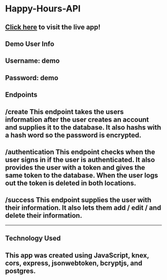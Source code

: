 Happy-Hours-API
=================
[Click here](https://happyhours-two.vercel.app/ "Happy Hours") to visit the live app!
-----------------

Demo User Info
-
Username: demo
-
Password: demo
-----------------
Endpoints
-
/create
This endpoint takes the users information after the user creates an account and supplies it to the database. It also hashs with a hash word so the password is encrypted.
-
/authentication
This endpoint checks when the user signs in if the user is authenticated. It also provides the user with a token and gives the same token to the database. When the user logs out the token is deleted in both locations.
-
/success
This endpoint supplies the user with their information. It also lets them add / edit / and delete their information.
-


-----------------
Technology Used
-----------------
This app was created using JavaScript, knex, cors, express, jsonwebtoken, bcryptjs, and postgres.
-----------------
